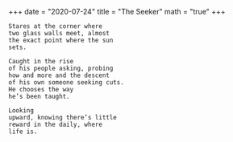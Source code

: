 +++
date = "2020-07-24"
title = "The Seeker"
math = "true"
+++


```
Stares at the corner where
two glass walls meet, almost
the exact point where the sun
sets.

Caught in the rise
of his people asking, probing
how and more and the descent
of his own someone seeking cuts.
He chooses the way
he’s been taught.

Looking
upward, knowing there’s little
reward in the daily, where
life is.
```